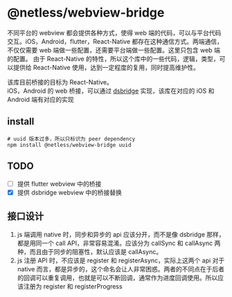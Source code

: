 # @netless/webview-bridge

不同平台的 webview 都会提供各种方式，使得 web 端的代码，可以与平台代码交互。iOS，Android，flutter，React-Native 都存在这种通信方式。两端通信，不仅仅需要 web 端做一些配置，还需要平台端做一些配置。这里只包含 web 端的配置。
由于 React-Native 的特性，所以这个库中的一些代码，逻辑，类型，可以提供给 React-Native 使用，达到一定程度的复用，同时提高维护性。

该库目前桥接的目标为 React-Native。  
iOS，Android 的 web 桥接，可以通过 [dsbridge](https://www.npmjs.com/package/dsbridge) 实现，该库在对应的 iOS 和 Android 端有对应的实现

## install

```shell
# uuid 版本过多，所以只标识为 peer dependency
npm install @netless/webview-bridge uuid
```

## TODO

- [ ] 提供 flutter webview 中的桥接
- [x] 提供 dsbridge webview 中的桥接替换

## 接口设计

1. js 端调用 native 时，同步和异步的 api 应该分开，而不是像 dsbridge 那样，都是用同一个 call API，非常容易混淆。应该分为 callSync 和 callAsync 两种，而且由于同步的阻塞性，默认应该是 callAsync。
2. js 注册 API 时，不应该是 register 和 registerAsync，实际上这两个 api 对于 native 而言，都是异步的，这个命名会让人非常困惑。两者的不同点在于后者的回调可以重复调用，也就是可以不断回调，通常作为进度回调使用。所以应该注册为 register 和 registerProgress 